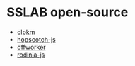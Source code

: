 # SSLAB open-source

- [clpkm](https://github.com/nycu-sslab/clpkm)
- [hopscotch-js](https://github.com/nycu-sslab/hopscotch-js)
- [offworker](https://github.com/nycu-sslab/offworker)
- [rodinia-js](https://github.com/nycu-sslab/rodinia-js)
